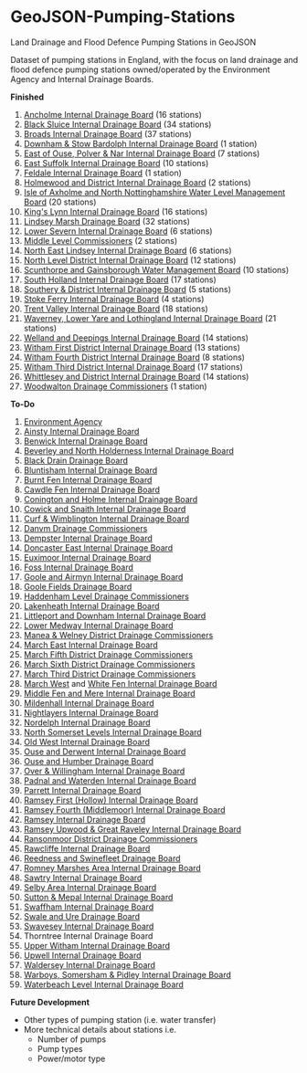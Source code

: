 # GeoJSON-Pumping-Stations
Land Drainage and Flood Defence Pumping Stations in GeoJSON

Dataset of pumping stations in England, with the focus on land drainage and flood defence pumping stations owned/operated by the Environment Agency and Internal Drainage Boards.

**Finished**

1. [Ancholme Internal Drainage Board](http://www.shiregroup-idbs.gov.uk) (16 stations)
2. [Black Sluice Internal Drainage Board](http://www.blacksluiceidb.gov.uk) (34 stations)
3. [Broads Internal Drainage Board](http://www.wlma.org.uk/index.pl?id=32) (37 stations)
4. [Downham & Stow Bardolph Internal Drainage Board](http://www.downhammarketidbs.org.uk/board.asp?board=ds) (1 station)
5. [East of Ouse, Polver & Nar Internal Drainage Board](http://www.downhammarketidbs.org.uk/board.asp?board=eo) (7 stations)
4. [East Suffolk Internal Drainage Board](http://www.wlma.org.uk/index.pl?id=144) (10 stations)
5. [Feldale Internal Drainage Board](http://www.wcidb.org.uk/feldale-idb) (1 station)
6. [Holmewood and District Internal Drainage Board](http://www.wcidb.org.uk/holmewood-district-idb) (2 stations)
3. [Isle of Axholme and North Nottinghamshire Water Level Management Board](http://www.wmc-idbs.org.uk/IoAaNN) (20 stations)
4. [King's Lynn Internal Drainage Board](http://www.wlma.org.uk/index.pl?id=42) (16 stations)
5. [Lindsey Marsh Drainage Board](http://www.wmc-idbs.org.uk/LMDB) (32 stations)
6. [Lower Severn Internal Drainage Board](http://www.lowersevernidb.org.uk) (6 stations)
7. [Middle Level Commissioners](http://www.middlelevel.gov.uk) (2 stations)
8. [North East Lindsey Internal Drainage Board](http://www.northeastlindsey-idb.org.uk) (6 stations)
9. [North Level District Internal Drainage Board](http://www.northlevelidb.org) (12 stations)
10. [Scunthorpe and Gainsborough Water Management Board](http://www.shiregroup-idbs.gov.uk) (10 stations)
11. [South Holland Internal Drainage Board](http://www.wlma.org.uk/index.pl?id=23) (17 stations)
12. [Southery & District Internal Drainage Board](http://www.downhammarketidbs.org.uk/board.asp?board=sd) (5 stations)
12. [Stoke Ferry Internal Drainage Board](http://www.downhammarketidbs.org.uk/board.asp?board=sf) (4 stations)
12. [Trent Valley Internal Drainage Board](http://www.wmc-idbs.org.uk/TVIDB/) (18 stations)
13. [Waverney, Lower Yare and Lothingland Internal Drainage Board](http://www.nicholsonslaw.com/drainage_solicitors_in_lowestoft_and_norwich.html) (21 stations)
13. [Welland and Deepings Internal Drainage Board](http://www.wellandidb.org.uk) (14 stations)
14. [Witham First District Internal Drainage Board](http://www.witham-1st-idb.co.uk) (13 stations)
15. [Witham Fourth District Internal Drainage Board](http://www.w4idb.co.uk) (8 stations)
16. [Witham Third District Internal Drainage Board](http://www.witham-3rd-idb.co.uk) (17 stations)
17. [Whittlesey and District Internal Drainage Board](http://www.wcidb.org.uk/whittlesey-district-idb) (14 stations)
18. [Woodwalton Drainage Commissioners](http://www.wcidb.org.uk/woodwalton-idb) (1 station)

**To-Do**

1. [Environment Agency](http://www.gov.uk/government/organisations/environment-agency)
2. [Ainsty Internal Drainage Board](http://www.yorkconsort.gov.uk/ainsty2008.html)
3. [Benwick Internal Drainage Board](http://www.middlelevel.gov.uk/benwick.aspx)
4. [Beverley and North Holderness Internal Drainage Board](http://www.yorkconsort.gov.uk/beverley.html)
5. [Black Drain Drainage Board](http://www.shiregroup-idbs.gov.uk)
6. [Bluntisham Internal Drainage Board](http://www.middlelevel.gov.uk/bluntisham.aspx)
8. [Burnt Fen Internal Drainage Board](http://www.elydrainageboards.co.uk/members/burnt_fen/home.html)
9. [Cawdle Fen Internal Drainage Board](http://www.elydrainageboards.co.uk/members/cawdle/home.html)
10. [Conington and Holme Internal Drainage Board](http://www.middlelevel.gov.uk/conington.aspx)
11. [Cowick and Snaith Internal Drainage Board](http://www.eastriding.gov.uk/environment/sustainable-environment/internal-drainage-boards/cowick-and-snaith-internal-drainage-board)
12. [Curf & Wimblington Internal Drainage Board](http://www.middlelevel.gov.uk/curf.aspx)
13. [Danvm Drainage Commissioners](http://www.shiregroup-idbs.gov.uk)
14. [Dempster Internal Drainage Board](http://www.eastriding.gov.uk/environment/sustainable-environment/internal-drainage-boards/dempster-internal-drainage-board)
15. [Doncaster East Internal Drainage Board](http://www.shiregroup-idbs.gov.uk)
19. [Euximoor Internal Drainage Board](http://www.middlelevel.gov.uk/euximoor.aspx)
21. [Foss Internal Drainage Board](http://www.yorkconsort.gov.uk/foss2008.html)
22. [Goole and Airmyn Internal Drainage Board](http://www.shiregroup-idbs.gov.uk)
23. [Goole Fields Drainage Board](http://www.shiregroup-idbs.gov.uk)
24. [Haddenham Level Drainage Commissioners](http://www.middlelevel.gov.uk/haddenham.aspx)
26. [Lakenheath Internal Drainage Board](http://www.elydrainageboards.co.uk/members/lakenheath/home.html)
27. [Littleport and Downham Internal Drainage Board](http://www.elydrainageboards.co.uk/members/littleport_downham/home.html)
28. [Lower Medway Internal Drainage Board](http://www.medwayidb.co.uk/lower-medway.html)
29. [Manea & Welney District Drainage Commissioners](http://www.middlelevel.gov.uk/manea-and-welney.aspx)
30. [March East Internal Drainage Board](http://www.middlelevel.gov.uk/march-east.aspx)
31. [March Fifth District Drainage Commissioners](http://www.middlelevel.gov.uk/march-5th.aspx)
32. [March Sixth District Drainage Commissioners](http://www.middlelevel.gov.uk/march-6th.aspx)
33. [March Third District Drainage Commissioners](http://www.middlelevel.gov.uk/march-3rd.aspx)
34. [March West](http://www.middlelevel.gov.uk/march-and-whittlesey.aspx) and [White Fen Internal Drainage Board](http://www.middlelevel.gov.uk/white-fen.aspx)
35. [Middle Fen and Mere Internal Drainage Board](http://www.elydrainageboards.co.uk/members/middlefen/home.html)
36. [Mildenhall Internal Drainage Board](http://www.elydrainageboards.co.uk/members/mildenhall/home.html)
37. [Nightlayers Internal Drainage Board](http://www.middlelevel.gov.uk/nightlayers.aspx)
38. [Nordelph Internal Drainage Board](http://www.middlelevel.gov.uk/nordelph.aspx)
39. [North Somerset Levels Internal Drainage Board](http://www.nslidb.org.uk)
40. [Old West Internal Drainage Board](http://www.elydrainageboards.co.uk/members/oldwest/home.html)
41. [Ouse and Derwent Internal Drainage Board](http://www.yorkconsort.gov.uk/ouse.html)
42. [Ouse and Humber Drainage Board](http://www.ohdb.org.uk)
43. [Over & Willingham Internal Drainage Board](http://www.middlelevel.gov.uk/Over.aspx)
44. [Padnal and Waterden Internal Drainage Board](http://www.elydrainageboards.co.uk/members/padnal_waterden/home.html)
45. [Parrett Internal Drainage Board](http://www.somersetdrainageboards.gov.uk/boards-membership/board-areas/parrett-internal-drainage-board)
46. [Ramsey First (Hollow) Internal Drainage Board](http://www.middlelevel.gov.uk/ramsey-1st.aspx)
47. [Ramsey Fourth (Middlemoor) Internal Drainage Board](http://www.middlelevel.gov.uk/ramsey-4th.aspx)
48. [Ramsey Internal Drainage Board](http://www.ramseyidb.org.uk)
49. [Ramsey Upwood & Great Raveley Internal Drainage Board](http://www.middlelevel.gov.uk/ramsey-upwood-great-raveley.aspx)
50. [Ransonmoor District Drainage Commissioners](http://www.middlelevel.gov.uk/ransonmoor.aspx)
51. [Rawcliffe Internal Drainage Board](http://www.eastriding.gov.uk/environment/sustainable-environment/internal-drainage-boards/rawcliffe-internal-drainage-board)
52. [Reedness and Swinefleet Drainage Board](http://www.shiregroup-idbs.gov.uk)
53. [Romney Marshes Area Internal Drainage Board](http://www.rmaidb.co.uk)
54. [Sawtry Internal Drainage Board](http://www.middlelevel.gov.uk/sawtry.aspx)
55. [Selby Area Internal Drainage Board](http://www.shiregroup-idbs.gov.uk)
58. [Sutton & Mepal Internal Drainage Board](http://www.middlelevel.gov.uk/sutton-and-meple.aspx)
59. [Swaffham Internal Drainage Board](http://www.elydrainageboards.co.uk/members/swaffham/home.html)
60. [Swale and Ure Drainage Board](http://www.sandudb.gov.uk)
61. [Swavesey Internal Drainage Board](http://www.middlelevel.gov.uk/swavesey.aspx)
62. Thorntree Internal Drainage Board
63. [Upper Witham Internal Drainage Board](http://www.uwidb.co.uk)
64. [Upwell Internal Drainage Board](http://www.middlelevel.gov.uk/upwell.aspx)
65. [Waldersey Internal Drainage Board](http://www.middlelevel.gov.uk/waldersey.aspx)
66. [Warboys, Somersham & Pidley Internal Drainage Board](http://www.middlelevel.gov.uk/warboys-somersham-pidley.aspx)
67. [Waterbeach Level Internal Drainage Board](http://www.elydrainageboards.co.uk/members/waterbeach/home.html)

**Future Development**

* Other types of pumping station (i.e. water transfer)
* More technical details about stations i.e.
  * Number of pumps
  * Pump types
  * Power/motor type
